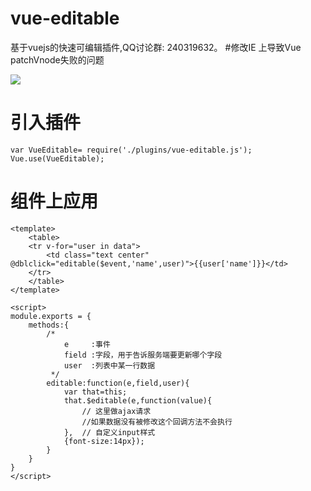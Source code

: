 # vue-editable

基于vuejs的快速可编辑插件,QQ讨论群: 240319632。
#修改IE 上导致Vue patchVnode失败的问题

![](http://ww1.sinaimg.cn/large/823603acgw1ez9njhopgwg20dv07iq61.gif)
 

# 引入插件
```
var VueEditable= require('./plugins/vue-editable.js');
Vue.use(VueEditable);

```
# 组件上应用

```
<template>
    <table>
    <tr v-for="user in data">
        <td class="text center" @dblclick="editable($event,'name',user)">{{user['name']}}</td>
    </tr>
    </table>
</template>

<script>
module.exports = {
    methods:{
        /*
            e     :事件
            field :字段，用于告诉服务端要更新哪个字段
            user  :列表中某一行数据
         */
        editable:function(e,field,user){
            var that=this;
            that.$editable(e,function(value){
                // 这里做ajax请求
                //如果数据没有被修改这个回调方法不会执行
            },  // 自定义input样式
            {font-size:14px});
        }
    }
}
</script>
```